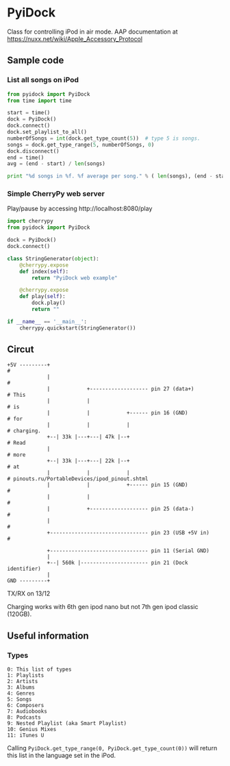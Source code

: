 # PyiDock

Class for controlling iPod in air mode.
AAP documentation at https://nuxx.net/wiki/Apple_Accessory_Protocol

## Sample code

### List all songs on iPod
```python
from pyidock import PyiDock
from time import time

start = time()
dock = PyiDock()
dock.connect()
dock.set_playlist_to_all()
numberOfSongs = int(dock.get_type_count(5))  # type 5 is songs.
songs = dock.get_type_range(5, numberOfSongs, 0)
dock.disconnect()
end = time()
avg = (end - start) / len(songs)

print "%d songs in %f. %f average per song." % ( len(songs), (end - start), avg)
```

### Simple CherryPy web server

Play/pause by accessing http://localhost:8080/play

```python
import cherrypy
from pyidock import PyiDock

dock = PyiDock()
dock.connect()

class StringGenerator(object):
    @cherrypy.expose
    def index(self):
        return "PyiDock web example"

    @cherrypy.expose
    def play(self):
        dock.play()
        return ""

if __name__ == '__main__':
    cherrypy.quickstart(StringGenerator())
```


## Circut
```
+5V ---------+                                                           #
             |                                                           #
             |            +------------------- pin 27 (data+)            # This
             |            |                                              # is
             |            |            +------ pin 16 (GND)              # for
             |            |            |                                 # charging.
             +--| 33k |---+---| 47k |--+                                 # Read
             |                                                           # more
             +--| 33k |---+---| 22k |--+                                 # at
             |            |            |                                 # pinouts.ru/PortableDevices/ipod_pinout.shtml
             |            |            +------ pin 15 (GND)              #
             |            |                                              #
             |            +------------------- pin 25 (data-)            #
             |                                                           #
             +-------------------------------- pin 23 (USB +5V in)       #

             +-------------------------------- pin 11 (Serial GND)
             |
             +--| 560k |---------------------- pin 21 (Dock identifier)
             |
GND ---------+
```

TX/RX on 13/12

Charging works with 6th gen ipod nano but not 7th gen ipod classic (120GB).

## Useful information

### Types
    0: This list of types
    1: Playlists
    2: Artists
    3: Albums
    4: Genres
    5: Songs
    6: Composers
    7: Audiobooks
    8: Podcasts
    9: Nested Playlist (aka Smart Playlist)
    10: Genius Mixes
    11: iTunes U
Calling `PyiDock.get_type_range(0, PyiDock.get_type_count(0))` will return this list in the language set in the iPod.

